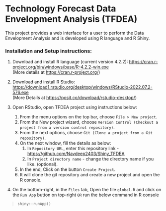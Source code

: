 # Technology Forecast Data Envelopment Analysis (TFDEA)

This project provides a web interface for a user to perform the Data Envelopment Analysis and is developed using R language and R Shiny.

### Installation and Setup instructions:

1. Download and install R language (current version 4.2.2): https://cran.r-project.org/bin/windows/base/R-4.2.2-win.exe \
(More details at https://cran.r-project.org/)

2. Download and install R Studio: https://download1.rstudio.org/desktop/windows/RStudio-2022.07.2-576.exe \
(More Details at https://posit.co/download/rstudio-desktop/)

3. Open RStudio, open TFDEA project using instructions below:
    1. From the menu options on the top bar, choose `File > New project`.
    2. From the New project wizard, choose `Version Control (Checkout a project from a version control repository)`.
    3. From the next options, choose `Git (Clone a project from a Git repository)`.
    4. On the next window, fill the details as below:
        1. In `Repository URL`, enter this repository link - https://github.com/Navdeep2403/Shiny_TFDEA
        2. In `Project directory name` - change the directory name if you like. (optional).
    5. In the end, Click on the button `Create Project`.
    6. It will clone the git repository and create a new project and open the R console.

4. On the bottom-right, in the `Files` tab, Open the file `global.R` and click on the `Run App` button on top-right `OR` run the below command in R console
> `shiny::runApp()`

